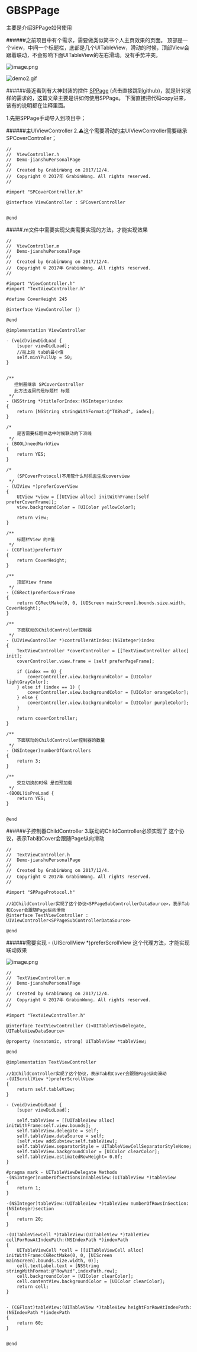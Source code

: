 # GBSPPage
主要是介绍SPPage如何使用

######之前项目中有个需求，需要做类似简书个人主页效果的页面。
顶部是一个view，中间一个标题栏，底部是几个UITableView，滑动的时候，顶部View会跟着联动，不会影响下面UITableView的左右滑动。没有手势冲突。

![image.png](http://upload-images.jianshu.io/upload_images/2376772-5b7c5f444e6f5280.png?imageMogr2/auto-orient/strip%7CimageView2/2/w/320)

![demo2.gif](http://upload-images.jianshu.io/upload_images/2376772-e465c2b9937a6e58.gif?imageMogr2/auto-orient/strip%7CimageView2/2/w/1240)

######最近看到有大神封装的控件 [SPPage](https://github.com/xichen744/SPPage) (点击直接跳到github)，就是针对这样的需求的，这篇文章主要是讲如何使用SPPage。
下面直接把代码copy进来，该有的说明都在注释里面。

1.先把SPPage手动导入到项目中；

######主UIViewController
2.⚠️这个需要滑动的主UIViewController需要继承SPCoverController；
```
//
//  ViewController.h
//  Demo-jianshuPersonalPage
//
//  Created by GrabinWong on 2017/12/4.
//  Copyright © 2017年 GrabinWong. All rights reserved.
//

#import "SPCoverController.h"

@interface ViewController : SPCoverController


@end
```

#####.m文件中需要实现父类需要实现的方法，才能实现效果

```
//
//  ViewController.m
//  Demo-jianshuPersonalPage
//
//  Created by GrabinWong on 2017/12/4.
//  Copyright © 2017年 GrabinWong. All rights reserved.
//

#import "ViewController.h"
#import "TextViewController.h"

#define CoverHeight 245

@interface ViewController ()

@end

@implementation ViewController

- (void)viewDidLoad {
    [super viewDidLoad];
    //拉上拉 tab的最小值
    self.minYPullUp = 50;
}


/**
   控制器继承 SPCoverController
   此方法返回的是标题栏 标题
 */
- (NSString *)titleForIndex:(NSInteger)index
{
    return [NSString stringWithFormat:@"TAB%zd", index];
}

/*
    是否需要标题栏选中时候联动的下滑线
 */
- (BOOL)needMarkView
{
    return YES;
}

/*
    (SPCoverProtocol)不用管什么时机去生成coverview
 */
- (UIView *)preferCoverView
{
    UIView *view = [[UIView alloc] initWithFrame:[self preferCoverFrame]];
    view.backgroundColor = [UIColor yellowColor];
    
    return view;
}

/**
    标题栏View 的Y值
 */
- (CGFloat)preferTabY
{
    return CoverHeight;
}

/**
    顶部View frame
 */
- (CGRect)preferCoverFrame
{
    return CGRectMake(0, 0, [UIScreen mainScreen].bounds.size.width, CoverHeight);
}

/**
    下面联动的ChildController控制器
 */
- (UIViewController *)controllerAtIndex:(NSInteger)index
{
    TextViewController *coverController = [[TextViewController alloc] init];
    coverController.view.frame = [self preferPageFrame];
    
    if (index == 0) {
        coverController.view.backgroundColor = [UIColor lightGrayColor];
    } else if (index == 1) {
        coverController.view.backgroundColor = [UIColor orangeColor];
    } else {
        coverController.view.backgroundColor = [UIColor purpleColor];
    }
    
    return coverController;   
}

/**
    下面联动的ChildController控制器的数量
 */
- (NSInteger)numberOfControllers
{
    return 3;
}

/**
    交互切换的时候 是否预加载
 */
-(BOOL)isPreLoad {
    return YES;
}


@end

```
######子控制器ChildController
3.联动的ChildController必须实现了
 <SPPageSubControllerDataSource> 这个协议，表示Tab和Cover会跟随Page纵向滑动
```
//
//  TextViewController.h
//  Demo-jianshuPersonalPage
//
//  Created by GrabinWong on 2017/12/4.
//  Copyright © 2017年 GrabinWong. All rights reserved.
//

#import "SPPageProtocol.h"

//如ChildController实现了这个协议<SPPageSubControllerDataSource>，表示Tab和Cover会跟随Page纵向滑动
@interface TextViewController : UIViewController<SPPageSubControllerDataSource>

@end

```
######需要实现 - (UIScrollView *)preferScrollView 这个代理方法，才能实现联动效果

![image.png](http://upload-images.jianshu.io/upload_images/2376772-248cf2b229a65835.png?imageMogr2/auto-orient/strip%7CimageView2/2/w/1240)


```
//
//  TextViewController.m
//  Demo-jianshuPersonalPage
//
//  Created by GrabinWong on 2017/12/4.
//  Copyright © 2017年 GrabinWong. All rights reserved.
//

#import "TextViewController.h"

@interface TextViewController ()<UITableViewDelegate, UITableViewDataSource>

@property (nonatomic, strong) UITableView *tableView;

@end

@implementation TextViewController

//如ChildController实现了这个协议，表示Tab和Cover会跟随Page纵向滑动
-(UIScrollView *)preferScrollView
{
    return self.tableView;
}

- (void)viewDidLoad {
    [super viewDidLoad];
    
    self.tableView = [[UITableView alloc] initWithFrame:self.view.bounds];
    self.tableView.delegate = self;
    self.tableView.dataSource = self;
    [self.view addSubview:self.tableView];
    self.tableView.separatorStyle = UITableViewCellSeparatorStyleNone;
    self.tableView.backgroundColor = [UIColor clearColor];
    self.tableView.estimatedRowHeight= 0.0f;
}

#pragma mark - UITableViewDelegate Methods
-(NSInteger)numberOfSectionsInTableView:(UITableView *)tableView
{
    return 1;
}

-(NSInteger)tableView:(UITableView *)tableView numberOfRowsInSection:(NSInteger)section
{
    return 20;
}

-(UITableViewCell *)tableView:(UITableView *)tableView cellForRowAtIndexPath:(NSIndexPath *)indexPath
{
    UITableViewCell *cell = [[UITableViewCell alloc] initWithFrame:CGRectMake(0, 0, [UIScreen mainScreen].bounds.size.width, 0)];
    cell.textLabel.text = [NSString stringWithFormat:@"Row%zd",indexPath.row];
    cell.backgroundColor = [UIColor clearColor];
    cell.contentView.backgroundColor = [UIColor clearColor];
    return cell;
}


- (CGFloat)tableView:(UITableView *)tableView heightForRowAtIndexPath:(NSIndexPath *)indexPath
{
    return 60;
}


@end

```


